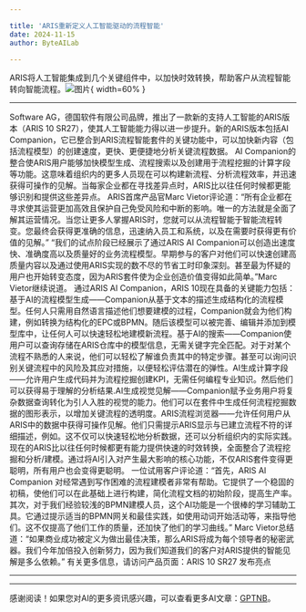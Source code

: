 ```yaml
---

title: 'ARIS重新定义人工智能驱动的流程智能'
date: 2024-11-15
author: ByteAILab

---
```


ARIS将人工智能集成到几个关键组件中，以加快时效转换，帮助客户从流程智能转向智能流程。![图片](https://ai-techpark.com/wp-content/uploads/2024/11/ARIS-Re-De-960x540.jpg){ width=60% }

---

Software AG，德国软件有限公司品牌，推出了一款新的支持人工智能的ARIS版本（ARIS 10 SR27），使其人工智能能力得以进一步提升。新的ARIS版本包括AI Companion，它已整合到ARIS流程智能套件的关键功能中，可以加快新内容（包括流程模型）的创建速度，更快、更便捷地分析关键流程数据。
AI Companion的整合使ARIS用户能够加快模型生成、流程搜索以及创建用于流程挖掘的计算字段等功能。这意味着组织内的更多人员现在可以构建新流程、分析流程效率，并迅速获得可操作的见解。当每家企业都在寻找差异点时，ARIS比以往任何时候都更能够识别和提供这些差异点。
ARIS首席产品官Marc Vietor评论道：“所有企业都在寻求使其运营更加高效且保护自己免受风险和中断的影响。唯一的方法就是全面了解其运营情况。当您让更多人掌握ARIS时，您就可以从流程智能于智能流程转变。您最终会获得更准确的信息，迅速纳入员工和系统，以及在需要时获得更有价值的见解。”
“我们的试点阶段已经展示了通过ARIS AI Companion可以创造出速度快、准确度高以及质量好的业务流程模型。早期参与的客户对他们可以快速创建高质量内容以及通过使用ARIS实现的数不尽的节省工时印象深刻。甚至最为怀疑的用户也开始转变态度，因为ARIS套件使为企业创造价值变得如此简单。”Marc Vietor继续说道。
通过ARIS AI Companion，ARIS 10现在具备的关键能力包括：
基于AI的流程模型生成——Companion从基于文本的描述生成结构化的流程模型。任何人只需用自然语言描述他们想要建模的过程，Companion就会为他们构建，例如转换为结构化的EPC或BPMN。随后该模型可以被完善、编辑并添加到模型库中，让任何人可以快速轻松地建模新流程。基于AI的搜索——Companion使用户可以查询存储在ARIS仓库中的模型信息，无需关键字完全匹配。对于对某个流程不熟悉的人来说，他们可以轻松了解谁负责其中的特定步骤。甚至可以询问识别关键流程中的风险及其应对措施，以便轻松评估潜在的弹性。AI生成计算字段——允许用户生成代码并为流程挖掘创建KPI，无需任何编程专业知识。然后他们可以获得易于理解的分析结果.AI生成视觉见解——Companion赋予业务用户将复杂数据查询转化为引人入胜的视觉的能力。他们可以在套件中生成任何流程挖掘数据的图形表示，以增加关键流程的透明度。ARIS流程浏览器——允许任何用户从ARIS中的数据中获得可操作见解。他们只需提示ARIS显示与已建立流程不符的详细描述，例如。这不仅可以快速轻松地分析数据，还可以分析组织内的实际实践。
现在的ARIS比以往任何时候都更有能力提供快速的时效转换，全面整合了流程挖掘和分析/建模。通过将AI引入对产生最大影响的核心功能，不仅ARIS套件变得更聪明，所有用户也会变得更聪明。
一位试用客户评论道：“首先，ARIS AI Companion 对经常遇到写作困难的流程建模者非常有帮助。它提供了一个稳固的初稿，使他们可以在此基础上进行构建，简化流程文档的初始阶段，提高生产率。其次，对于我们经验较浅的BPMN建模人员，这个AI功能是一个很棒的学习辅助工具。它通过提示适当的BPMN网关和最佳实践，如使用动词开始活动等，来指导他们。这不仅提高了他们工作的质量，还加快了他们的学习曲线。”
Marc Vietor总结道：“如果商业成功被定义为做出最佳决策，那么ARIS将成为每个领导者的秘密武器。我们今年加倍投入创新努力，因为我们知道我们的客户对ARIS提供的智能见解是多么依赖。”
有关更多信息，请访问产品页面：ARIS 10 SR27 发布亮点

---
---
感谢阅读！如果您对AI的更多资讯感兴趣，可以查看更多AI文章：[GPTNB](https://gptnb.com)。